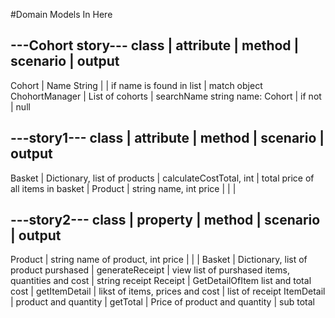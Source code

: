 #Domain Models In Here

---Cohort story---
class               |       attribute                  | method                         | scenario                   |  output  
------------------------------------------------------------------------------------------------------------------------------------------
Cohort              | Name String                      |                                | if name is found in list   | match object 
ChohortManager      | List of cohorts                  | searchName string name: Cohort | if not                      | null


---story1---
class               |         attribute                          |       method                  | scenario                             | output  
-------------------------------------------------------------------------------------------------------------------------------------------------
Basket              | Dictionary, list of products               | calculateCostTotal, int       | total price of all items in basket   |
Product             | string name, int price                     |                               |                                      |



---story2---
class             |         property                          |       method            | scenario                                           | output  
--------------------------------------------------------------------------------------------------------------------------------------------------------------
Product           | string name of product, int price         |                         |                                                    |
Basket            | Dictionary, list of product purshased     | generateReceipt         | view list of purshased items, quantities and cost  | string receipt
Receipt           | GetDetailOfItem list and total cost       | getItemDetail           | likst of items, prices and cost                    | list of receipt
ItemDetail        | product and quantity                      | getTotal                | Price of product and quantity                      | sub total